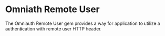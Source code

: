 # Omniath Remote User

The Omniauth Remote User gem provides a way for application to utilize a authentication with remote user HTTP header.

